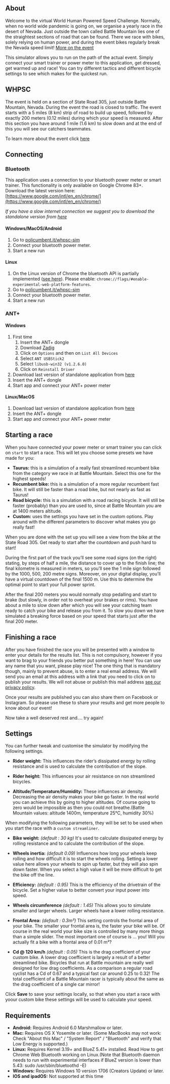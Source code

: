 ## About

Welcome to the virtual World Human Powered Speed Challenge. Normally, when no world wide pandemic is going on, we organise a yearly race in the desert of Nevada. Just outside the town called Battle Mountain lies one of the straightest sections of road that can be found. There we race with bikes, solely relying on human power, and during the event bikes regularly break the Nevada speed limit!
[More on the event](http://www.ihpva.org/)

This simulator allows you to run on the path of the actual event. Simply connect your smart trainer or power meter to this application, get dressed, get warmed up and race! You can try different tactics and different bicycle settings to see which makes for the quickest run.

## WHPSC

The event is held on a section of State Road 305, just outside Battle Mountain, Nevada. During the event the road is closed to traffic. The event starts with a 5 miles (8 km) strip of road to build up speed, followed by exactly 200 meters (0.12 miles) during which your speed is measured. After this section you have around 1 mile (1.6 km) to slow down and at the end of this you will see our catchers teammates.

To learn more about the event click [here](https://www.policumbent.it/en/home-en/#section-2958)

## Connecting

### Bluetooth

This application uses a connection to your bluetooth power meter or smart trainer. This functionality is only available on Google Chrome 83+. Download the latest version here: [https://www.google.com/intl/en_en/chrome/](https://www.google.com/intl/en_en/chrome/)

*If you have a slow internet connection we suggest you to download the standalone version from [here](https://github.com/policumbent/WHPSC-Sim/releases)*

#### Windows/MacOS/Android

1. Go to [policumbent.it/whpsc-sim](https://policumbent.it/whpsc-sim)
1. Connect your bluetooth power meter.
1. Start a new run

#### Linux

1. On the Linux version of Chrome the bluetooth API is partially implemented ([see here](https://github.com/WebBluetoothCG/web-bluetooth/blob/gh-pages/implementation-status.md)). Please enable: `chrome://flags/#enable-experimental-web-platform-features`.
1. Go to [policumbent.it/whpsc-sim](https://policumbent.it/whpsc-sim)
1. Connect your bluetooth power meter.
1. Start a new run

### ANT+

#### Windows

1. First time
    1. Insert the ANT+ dongle
    1. Download [Zadig](https://zadig.akeo.ie/)
    1. Click on `Options` and then on `List All Devices`
    1. Select `ANT USBStick2`
    1. Select `libusb-win32 (v1.2.6.0)`
    1. Click on `Reinstall Driver`
1. Download last version of standalone application from [here](https://github.com/policumbent/WHPSC-Sim/releases)
1. Insert the ANT+ dongle
1. Start app and connect your ANT+ power meter

#### Linux/MacOS

1. Download last version of standalone application from [here](https://github.com/policumbent/WHPSC-Sim/releases)
1. Insert the ANT+ dongle
1. Start app and connect your ANT+ power meter

## Starting a race

When you have connected your power meter or smart trainer you can click on `start` to start a race. This will let you choose some presets we have made for you:

- **Taurus:** this is a simulation of a really fast streamlined recumbent bike from the category we race in at Battle Mountain. Select this one for the highest speeds!
- **Recumbent bike:** this is a simulation of a more regular recumbent fast bike. It will still be faster than a road bike, but not nearly as fast as Taurus!
- **Road bicycle:** this is a simulation with a road racing bicycle. It will still be faster (probably) than you are used to, since at Battle Mountain you are at 1400 meters altitude.
- **Custom:** uses the settings you have set in the custom options. Play around with the different parameters to discover what makes you go really fast!

When you are done with the set up you will see a view from the bike at the State Road 305. Get ready to start after the countdown and push hard to start!

During the first part of the track you’ll see some road signs (on the right) stating, by steps of half a mile, the distance to cover up to the finish line; the final kilometre is measured in meters, so you’ll see the 1 mile sign followed by the 1000, 500, 200 metre signs.  Moreover, on your digital display, you’ll have a virtual countdown of the final 1500 m. Use this to determine the optimal point to start your full power sprint.

After the final 200 meters you would normally stop pedalling and start to brake (but slowly, in order not to overheat your brakes or rims). You have about a mile to slow down after which you will see your catching team ready to catch your bike and release you from it. To slow you down we have simulated a breaking force based on your speed that starts just after the final 200 meter.

## Finishing a race

After you have finished the race you will be presented with a window to enter your details for the results list. This is not compulsory, however if you want to brag to your friends you better put something in here! You can use any name that you want, please play nice! The one thing that is mandatory though, mainly to prevent abuse, is to enter a real email address. We will send you an email at this address with a link that you need to click on to publish your results. We will not abuse or publish this mail address [see our privacy policy](https://www.policumbent.it/whpsc-sim/GDPR.html).

Once your results are published you can also share them on Facebook or Instagram. So please use these to share your results and get more people to know about our event!

Now take a well deserved rest and…. try again!

## Settings

You can further tweak and customise the simulator by modifying the following settings.

- **Rider weight:** This influences the rider’s dissipated energy by rolling resistance and is used to calculate the contribution of the slope.

- **Rider height:** This influences your air resistance on non streamlined bicycles.

- **Altitude/Temperature/Humidity:** These influences air density. Decreasing the air density makes your bike go faster. In the real world you can achieve this by going to higher altitudes. Of course going to zero would be impossible as then you could not breathe.(Battle Mountain values: altitude 1400m, temperature 25°C, humidity 30%)

When modifying the following parameters, they will be set to be used when you start the race with a `custom streamliner`.

- **Bike weight:** *(default : 30 kg)* It's used to calculate dissipated energy by rolling resistance and to calculate the contribution of the slope.

- **Wheels inertia:** *(default 0.09)* Influences how long your wheels keep rolling and how difficult it is to start the wheels rolling. Setting a lower value here allows your wheels to spin up faster, but they will also spin down faster. When you select a high value it will be more difficult to get the bike off the line.

- **Efficiency:** *(default : 0.95)* This is the efficiency of the drivetrain of the bicycle. Set a higher value to better convert your input power into speed.

- **Wheels circumference** *(default : 1.45)* This allows you to simulate smaller and larger wheels. Larger wheels have a lower rolling resistance.

- **Frontal Area:** *(default : 0.3m²)* This setting controls the frontal area of your bike. The smaller your frontal area is, the faster your bike will be. Of course in the real world your bike size is controlled by many more things than a simple slider. The most important one of course is … you! Will you actually fit a bike with a frontal area of 0.01 m²?

- **Cd @ 120 km/h** *(default : 0.05)* This is the drag coefficient of your custom bike. A lower drag coefficient is largely a result of a better streamlined bike. Bicycles that run at Battle mountain are really well designed for low drag coefficients. As a comparison a regular road cyclist has a Cd of 0.67 and a typical fast car around 0.25 to 0.32! The total coefficient of a Battle Mountain racer is typically about the same as the drag coefficient of a single car mirror!

Click **Save** to save your settings locally, so that when you start a race with yoour custom bike these settings will be used to calculate your speed.

## Requirements

- **Android:** Requires Android 6.0 Marshmallow or later.
- **Mac:** Requires OS X Yosemite or later. (Some MacBooks may not work: Check "About this Mac" / "System Report" / "Bluetooth" and verify that Low Energy is supported.)
- **Linux:** Requires Kernel 3.19+ and BlueZ 5.41+ installed. Read How to get Chrome Web Bluetooth working on Linux.(Note that Bluetooth daemon needs to run with experimental interfaces if BlueZ version is lower than 5.43: sudo /usr/sbin/bluetoothd -E)
- **Windows:** Requires Windows 10 version 1706 (Creators Update) or later.
- **IOS and ipadOS:** Not supported at this time

